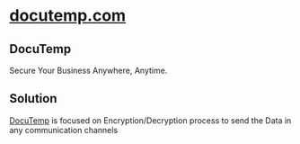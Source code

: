 # [docutemp.com](https://www.docutemp.com/)


## DocuTemp

Secure Your Business Anywhere, Anytime.


## Solution

[DocuTemp](https://www.docutemp.com/) is focused on Encryption/Decryption process to send the Data in any communication channels
